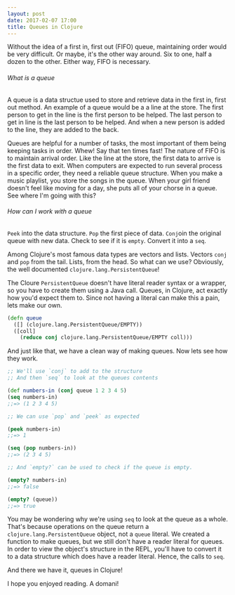 ```yaml
---
layout: post
date: 2017-02-07 17:00
title: Queues in Clojure
---
```


Without the idea of a first in, first out (FIFO) queue, maintaining order would be very difficult.
Or maybe, it's the other way around.
Six to one, half a dozen to the other.
Either way, FIFO is necessary.

###### What is a queue

A queue is a data structue used to store and retrieve data in the first in, first out method.
An example of a queue would be a a line at the store.
The first person to get in the line is the first person to be helped.
The last person to get in line is the last person to be helped.
And when a new person is added to the line, they are added to the back.

Queues are helpful for a number of tasks, the most important of them being keeping tasks in order.
Whew!
Say that ten times fast!
The nature of FIFO is to maintain arrival order.
Like the line at the store, the first data to arrive is the first data to exit.
When computers are expected to run several process in a specific order, they need a reliable queue structure.
When you make a music playlist, you store the songs in the queue.
When your girl friend doesn't feel like moving for a day, she puts all of your chorse in a queue.
See where I'm going with this?

###### How can I work with a queue

`Peek` into the data structure.
`Pop` the first piece of data.
`Conj`oin the original queue with new data.
Check to see if it is `empty`.
Convert it into a `seq`.

Among Clojure's most famous data types are vectors and lists.
Vectors `conj` and `pop` from the tail.
Lists, from the head.
So what can we use?
Obviously, the well documented `clojure.lang.PersistentQueue`!

The Cloure `PersistentQueue` doesn't have literal reader syntax or a wrapper, so you have to create them using a Java call.
Queues, in Clojure, act exactly how you'd expect them to.
Since not having a literal can make this a pain, lets make our own.

```clojure
(defn queue
  ([] (clojure.lang.PersistentQueue/EMPTY))
  ([coll]
    (reduce conj clojure.lang.PersistentQueue/EMPTY coll)))
```
And just like that, we have a clean way of making queues. 
Now lets see how they work.

```clojure
;; We'll use `conj` to add to the structure
;; And then `seq` to look at the queues contents

(def numbers-in (conj queue 1 2 3 4 5)
(seq numbers-in)
;;=> (1 2 3 4 5)

;; We can use `pop` and `peek` as expected

(peek numbers-in)
;;=> 1

(seq (pop numbers-in))
;;=> (2 3 4 5)

;; And `empty?` can be used to check if the queue is empty.

(empty? numbers-in)
;;=> false

(empty? (queue))
;;=> true
```
You may be wondering why we're using `seq` to look at the queue as a whole.
That's because operations on the queue return a `clojure.lang.PersistentQueue` object, not a `queue` literal.
We created a function to make queues, but we still don't have a reader literal for queues.
In order to view the object's structure in the REPL, you'll have to convert it to a data structure which does have a reader literal.
Hence, the calls to `seq`.

And there we have it, queues in Clojure!

I hope you enjoyed reading. A domani!


